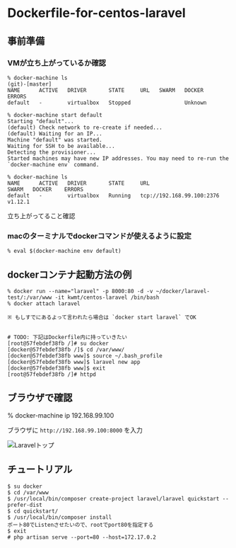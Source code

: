 # Dockerfile-for-centos-laravel

## 事前準備

### VMが立ち上がっているか確認

```
% docker-machine ls                                                                                                 (git)-[master]
NAME      ACTIVE   DRIVER       STATE     URL   SWARM   DOCKER    ERRORS
default   -        virtualbox   Stopped                 Unknown  
```

```
% docker-machine start default
Starting "default"...
(default) Check network to re-create if needed...
(default) Waiting for an IP...
Machine "default" was started.
Waiting for SSH to be available...
Detecting the provisioner...
Started machines may have new IP addresses. You may need to re-run the `docker-machine env` command.

% docker-machine ls
NAME      ACTIVE   DRIVER       STATE     URL                         SWARM   DOCKER    ERRORS
default   -        virtualbox   Running   tcp://192.168.99.100:2376           v1.12.1   
```

立ち上がってること確認

### macのターミナルでdockerコマンドが使えるように設定

```
% eval $(docker-machine env default)
```



## dockerコンテナ起動方法の例

```
% docker run --name="laravel" -p 8000:80 -d -v ~/docker/laravel-test/:/var/www -it kwmt/centos-laravel /bin/bash 
% docker attach laravel

※ もしすでにあるよって言われたら場合は `docker start laravel` でOK


# TODO: 下記はDockerfile内に持っていきたい
[root@57febdef38fb /]# su docker
[docker@57febdef38fb /]$ cd /var/www/
[docker@57febdef38fb www]$ source ~/.bash_profile 
[docker@57febdef38fb www]$ laravel new app
[docker@57febdef38fb www]$ exit
[root@57febdef38fb /]# httpd
```

## ブラウザで確認

% docker-machine ip
192.168.99.100

ブラウザに `http://192.168.99.100:8000` を入力

![Laravelトップ](https://raw.github.com/kwmt/laravel-tutorial/master/images/laravel-top.png)



## チュートリアル

```
$ su docker
$ cd /var/www
$ /usr/local/bin/composer create-project laravel/laravel quickstart --prefer-dist
$ cd quickstart/
$ /usr/local/bin/composer install
ポート80でListenさせたいので、rootでport80を指定する
$ exit
# php artisan serve --port=80 --host=172.17.0.2  

```

